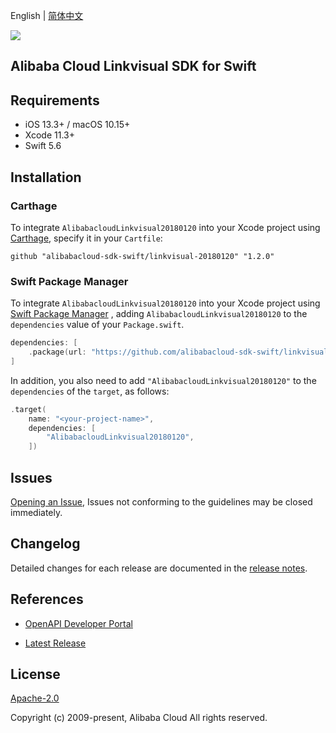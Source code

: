 English | [简体中文](README-CN.md)

![](https://aliyunsdk-pages.alicdn.com/icons/AlibabaCloud.svg)

## Alibaba Cloud Linkvisual SDK for Swift

## Requirements

- iOS 13.3+ / macOS 10.15+
- Xcode 11.3+
- Swift 5.6

## Installation

### Carthage

To integrate `AlibabacloudLinkvisual20180120` into your Xcode project using [Carthage](https://github.com/Carthage/Carthage), specify it in your `Cartfile`:

```ogdl
github "alibabacloud-sdk-swift/linkvisual-20180120" "1.2.0"
```

### Swift Package Manager

To integrate `AlibabacloudLinkvisual20180120` into your Xcode project using [Swift Package Manager](https://swift.org/package-manager/) , adding `AlibabacloudLinkvisual20180120` to the `dependencies` value of your `Package.swift`.

```swift
dependencies: [
    .package(url: "https://github.com/alibabacloud-sdk-swift/linkvisual-20180120.git", from: "1.2.0")
]
```

In addition, you also need to add `"AlibabacloudLinkvisual20180120"` to the `dependencies` of the `target`, as follows:

```swift
.target(
    name: "<your-project-name>",
    dependencies: [
        "AlibabacloudLinkvisual20180120",
    ])
```

## Issues

[Opening an Issue](https://github.com/alibabacloud-sdk-swift/linkvisual-20180120/issues/new), Issues not conforming to the guidelines may be closed immediately.

## Changelog

Detailed changes for each release are documented in the [release notes](./ChangeLog.txt).

## References

* [OpenAPI Developer Portal](https://next.api.alibabacloud.com/home)
- [Latest Release](https://github.com/alibabacloud-sdk-swift/linkvisual-20180120)

## License

[Apache-2.0](http://www.apache.org/licenses/LICENSE-2.0)

Copyright (c) 2009-present, Alibaba Cloud All rights reserved.
